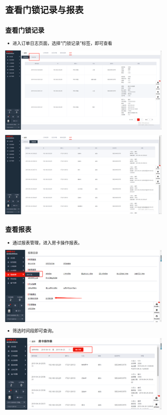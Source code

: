 # 查看门锁记录与报表

## 查看门锁记录

* 进入订单日志页面，选择“门锁记录”标签，即可查看

![](../../.gitbook/assets/image%20%28569%29.png)

![](../../.gitbook/assets/image%20%2833%29.png)

## 查看报表

* 通过报表管理，进入房卡操作报表。

![](../../.gitbook/assets/image%20%28627%29.png)

* 筛选时间段即可查询。

![](../../.gitbook/assets/image%20%28430%29.png)

